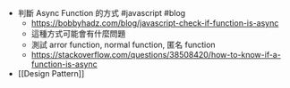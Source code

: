 - 判斷 Async Function 的方式 #javascript #blog
	- https://bobbyhadz.com/blog/javascript-check-if-function-is-async
	- 這種方式可能會有什麼問題
	- 測試 arror function, normal function, 匿名 function
	- https://stackoverflow.com/questions/38508420/how-to-know-if-a-function-is-async
- [[Design Pattern]]